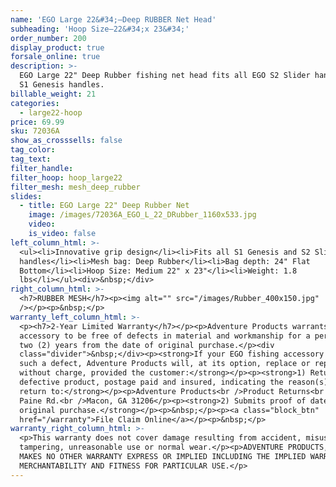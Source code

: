 ```yaml
---
name: 'EGO Large 22&#34;—Deep RUBBER Net Head'
subheading: 'Hoop Size—22&#34;x 23&#34;'
order_number: 200
display_product: true
forsale_online: true
description: >-
  EGO Large 22" Deep Rubber fishing net head fits all EGO S2 Slider handles and
  S1 Genesis handles.
billable_weight: 21
categories:
  - large22-hoop
price: 69.99
sku: 72036A
show_as_crosssells: false
tag_color:
tag_text:
filter_handle:
filter_hoop: hoop_large22
filter_mesh: mesh_deep_rubber
slides:
  - title: EGO Large 22" Deep Rubber Net
    image: /images/72036A_EGO_L_22_DRubber_1160x533.jpg
    video:
    is_video: false
left_column_html: >-
  <ul><li>Innovative grip design</li><li>Fits all S1 Genesis and S2 Slider
  handles</li><li>Mesh bag: Deep Rubber</li><li>Bag depth: 24" Flat
  Bottom</li><li>Hoop Size: Medium 22" x 23"</li><li>Weight: 1.8
  lbs</li></ul><div>&nbsp;</div>
right_column_html: >-
  <h7>RUBBER MESH</h7><p><img alt="" src="/images/Rubber_400x150.jpg"
  /></p><p>&nbsp;</p>
warranty_left_column_html: >-
  <p><h7>2-Year Limited Warranty</h7></p><p>Adventure Products warrants your EGO
  accessory to be free of defects in material and workmanship for a period of
  two (2) years from the date of original purchase.</p><div
  class="divider">&nbsp;</div><p><strong>If your EGO fishing accessory exhibits
  such a defect, Adventure Products will, at its option, replace or repair it
  without charge, provided the customer:</strong></p><p><strong>1) Returns the
  defective product, postage paid and insured, indicating the reason(s) for the
  return to:</strong></p><p>Adventure Products<br />Product Returns<br />889 Guy
  Paine Rd.<br />Macon, GA 31206</p><p><strong>2) Submits proof of date of
  original purchase.</strong></p><p>&nbsp;</p><p><a class="block_btn"
  href="/warranty">File Claim Online</a></p><p>&nbsp;</p>
warranty_right_column_html: >-
  <p>This warranty does not cover damage resulting from accident, misuse, abuse,
  tampering, unreasonable use or normal wear.</p><p>ADVENTURE PRODUCTS, INC.
  MAKES NO OTHER WARRANTY EXPRESS OR IMPLIED INCLUDING THE IMPLIED WARRANTIES OF
  MERCHANTABILITY AND FITNESS FOR PARTICULAR USE.</p>
---
```

